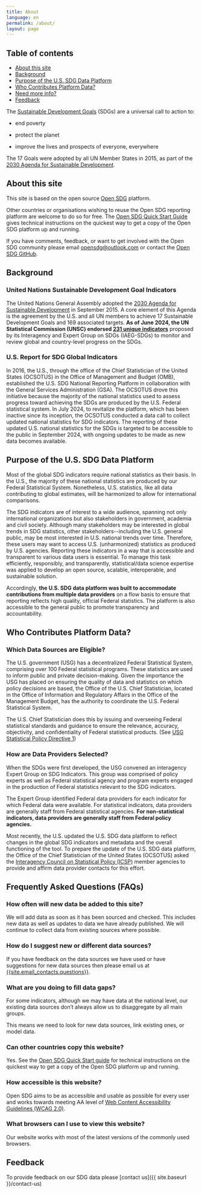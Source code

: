 ```yaml
---
title: About
language: en
permalink: /about/
layout: page
---
```

## Table of contents
- [About this site](#about-this-site)
- [Background](#background)
- [Purpose of the U.S. SDG Data Platform](#purpose-of-the-us-sdg-data-platform)
- [Who Contributes Platform Data?](#who-contributes-platform-data)
- [Need more info?](#frequently-asked-questions-faqs)
- [Feedback](#feedback)

The [Sustainable Development Goals](http://www.un.org/sustainabledevelopment/sustainable-development-goals/) (SDGs) are a universal call to action to:

  * end poverty
  
  * protect the planet
  
  * improve the lives and prospects of everyone, everywhere

The 17 Goals were adopted by all UN Member States in 2015, as part of the [2030 Agenda for Sustainable Development](https://sustainabledevelopment.un.org/post2015/transformingourworld).

## About this site

This site is based on the open source [Open SDG](https://open-sdg.org/) platform.
    
Other countries or organisations wishing to reuse the Open SDG reporting platform are welcome to do so for free. The [Open SDG Quick Start Guide](https://open-sdg.readthedocs.io/en/latest/quick-start/) gives technical instructions on the quickest way to get a copy of the Open SDG platform up and running.

If you have comments, feedback, or want to get involved with the Open SDG community please email <opensdg@outlook.com> or contact the [Open SDG GitHub](https://github.com/open-sdg/open-sdg).

## Background

### United Nations Sustainable Development Goal Indicators

The United Nations General Assembly adopted the [2030 Agenda for Sustainable Development](https://social.desa.un.org/2030agenda-sdgs) in September 2015. A core element of this Agenda is the agreement by the U.S. and all UN members to achieve 17 Sustainable Development Goals and 169 associated targets. **As of June 2024, the UN Statistical Commission (UNSC) endorsed [231 unique indicators](https://social.desa.un.org/2030agenda-sdgs)** proposed by its Interagency and Expert Group on SDGs (IAEG-SDGs) to monitor and review global and country-level progress on the SDGs.

### U.S. Report for SDG Global Indicators

In 2016, the U.S., through the office of the Chief Statistician of the United States (OCSOTUS) in the Office of Management and Budget (OMB), established the U.S. SDG National Reporting Platform in collaboration with the General Services Administration (GSA). The OCSOTUS drove this initiative because the majority of the national statistics used to assess progress toward achieving the SDGs are produced by the U.S. Federal statistical system. In July 2024, to revitalize the platform, which has been inactive since its inception, the OCSOTUS conducted a data call to collect updated national statistics for SDG indicators. The reporting of these updated U.S. national statistics for the SDGs is targeted to be accessible to the public in September 2024, with ongoing updates to be made as new data becomes available.

## Purpose of the U.S. SDG Data Platform

Most of the global SDG indicators require national statistics as their basis. In the U.S., the majority of these national statistics are produced by our Federal Statistical System.  Nonetheless, U.S. statistics, like all data contributing to global estimates, will be harmonized to allow for international comparisons.

The SDG indicators are of interest to a wide audience, spanning not only international organizations but also stakeholders in government, academia and civil society. Although many stakeholders may be interested in global trends in SDG statistics, other stakeholders--including the U.S. general public, may be most interested in U.S. national trends over time. Therefore, these users may want to access U.S. (unharmonized) statistics as produced by U.S. agencies. Reporting these indicators in a way that is accessible and transparent to various data users is essential. To manage this task efficiently, responsibly, and transparently, statistical/data science expertise was applied to develop an open source, scalable, interoperable, and sustainable solution. 

Accordingly, **the U.S. SDG data platform was built to accommodate contributions from multiple data providers** on a flow basis to ensure that reporting reflects high quality, official Federal statistics. The platform is also accessible to the general public to promote transparency and accountability.

## Who Contributes Platform Data?

### Which Data Sources are Eligible?

The U.S. government (USG) has a decentralized Federal Statistical System, comprising over 100 Federal statistical programs. These statistics are used to inform public and private decision-making. Given the importance the USG has placed on ensuring the quality of data and statistics on which policy decisions are based, the Office of the U.S. Chief Statistician, located in the Office of Information and Regulatory Affairs in the Office of the Management Budget, has the authority to coordinate the U.S. Federal Statistical System.

The U.S. Chief Statistician does this by issuing and overseeing Federal statistical standards and guidance to ensure the relevance, accuracy, objectivity, and confidentiality of Federal statistical products. (See [USG Statistical Policy Directive 1](https://www.statspolicy.gov/policies/))

### How are Data Providers Selected?

When the SDGs were first developed, the USG convened an interagency Expert Group on SDG Indicators. This group was comprised of policy experts as well as Federal statistical agency and program experts engaged in the production of Federal statistics relevant to the SDG indicators. 

The Expert Group identified Federal data providers for each indicator for which Federal data were available. For statistical indicators, data providers are generally staff from Federal statistical agencies. **For non-statistical indicators, data providers are generally staff from Federal policy agencies.**

Most recently, the U.S. updated the U.S. SDG data platform to reflect changes in the global SDG indicators and metadata and the overall functioning of the tool.  To prepare the update of the U.S. SDG data platform, the Office of the Chief Statistician of the United States (OCSOTUS) asked the [Interagency Council on Statistical Policy (ICSP)](https://www.statspolicy.gov/about/) member agencies to provide and affirm data provider contacts for this effort.

## Frequently Asked Questions (FAQs)

### How often will new data be added to this site?

We will add data as soon as it has been sourced and checked. This includes new data as well as updates to data we have already published. We will continue to collect data from existing sources where possible.

### How do I suggest new or different data sources?

If you have feedback on the data sources we have used or have suggestions for new data sources then please email us at <a href="mailto:{{site.email_contacts.questions}}">{{site.email_contacts.questions}}</a>.

### What are you doing to fill data gaps?

For some indicators, although we may have data at the national level, our existing data sources don’t always allow us to disaggregate by all main groups.

This means we need to look for new data sources, link existing ones, or model data.

### Can other countries copy this website?

Yes. See the [Open SDG Quick Start guide](https://open-sdg.readthedocs.io/en/latest/quick-start/) for technical instructions on the quickest way to get a copy of the Open SDG platform up and running.

### How accessible is this website?

Open SDG aims to be as accessible and usable as possible for every user and works towards meeting AA level of [Web Content Accessibility Guidelines (WCAG 2.0)](https://www.gov.uk/service-manual/helping-people-to-use-your-service/understanding-wcag-20).

### What browsers can I use to view this website?

Our website works with most of the latest versions of the commonly used browsers.

## Feedback

To provide feedback on our SDG data please [contact us]({{ site.baseurl }}/contact-us)
